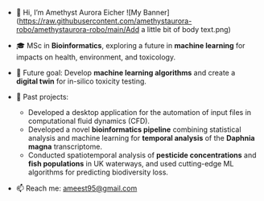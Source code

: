 - 👋 Hi, I’m Amethyst Aurora Eicher
![My Banner](https://raw.githubusercontent.com/amethystaurora-robo/amethystaurora-robo/main/Add a little bit of body text.png)

- 🎓 MSc in **Bioinformatics**, exploring a future in **machine learning** for impacts on health, environment, and toxicology.
- 🌱 Future goal: Develop **machine learning algorithms** and create a **digital twin** for in-silico toxicity testing.
- 🧬 Past projects:
  - Developed a desktop application for the automation of input files in computational fluid dynamics (CFD).
  - Developed a novel **bioinformatics pipeline** combining statistical analysis and machine learning for **temporal analysis** of the **Daphnia magna** transcriptome.
  - Conducted spatiotemporal analysis of **pesticide concentrations** and **fish populations** in UK waterways, and used cutting-edge ML algorithms for predicting biodiversity loss.
- 📫 Reach me: ameest95@gmail.com

<!---
amethystaurora-robo/amethystaurora-robo is a ✨ special ✨ repository because its `README.md` (this file) appears on your GitHub profile.
You can click the Preview link to take a look at your changes.
--->
